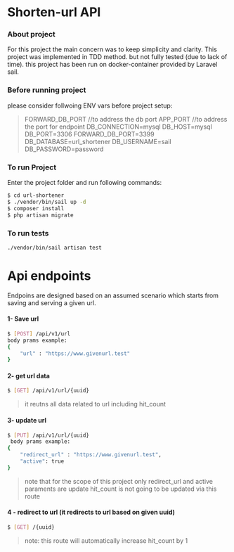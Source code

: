 # Shorten-url API

### About project

For this project the main concern was to keep simplicity and clarity.
This project was implemented in TDD method. but not fully tested (due to lack of time).
this project has been run on docker-container provided by Laravel sail.

### Before running project
please consider follwoing ENV vars before project setup:
> FORWARD_DB_PORT //to address the db port
> APP_PORT //to address the port for endpoint
> DB_CONNECTION=mysql
> DB_HOST=mysql
> DB_PORT=3306
> FORWARD_DB_PORT=3399
> DB_DATABASE=url_shortener
> DB_USERNAME=sail
> DB_PASSWORD=password

### To run Project

Enter the project folder and run following commands:
```sh
$ cd url-shortener
$ ./vendor/bin/sail up -d
$ composer install
$ php artisan migrate
```
### To run tests

```sh
./vendor/bin/sail artisan test
```

# Api endpoints
Endpoins are designed based on an assumed scenario which starts from saving and serving a given url.

#### 1- Save url

```sh
$ [POST] /api/v1/url 
body prams example:
{
    "url" : "https://www.givenurl.test"
}
```
#### 2- get url data

```sh
$ [GET] /api/v1/url/{uuid}
```

> it reutns all data related to url including hit_count

#### 3- update url

```sh
$ [PUT] /api/v1/url/{uuid}
 body prams example:
{
    "redirect_url" : "https://www.givenurl.test",
    "active": true
}
```
> note that for the scope of this project only redirect_url and active paraments are update
> hit_count is not going to be updated via this route

#### 4 - redirect to url (it redirects to url based on given uuid)
```sh
$ [GET] /{uuid}
```
> note: this route will automatically increase hit_count by 1
